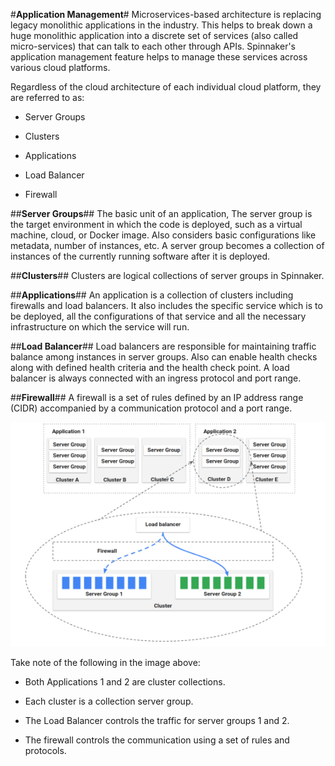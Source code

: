 
#**Application Management**#
Microservices-based architecture is replacing legacy monolithic applications in the industry. 
This helps to break down a huge monolithic application into a discrete set of services 
(also called micro-services) that can talk to each other through APIs. Spinnaker's application 
management feature helps to manage these services across various cloud platforms.

Regardless of the cloud architecture of each individual cloud platform, they are referred to as:

* Server Groups
 
* Clusters
 
* Applications
 
* Load Balancer
 
* Firewall

##**Server Groups**##
The basic unit of an application, The server group is the target environment in which the code 
is deployed, such as a virtual machine, cloud, or Docker image. Also considers basic configurations 
like metadata, number of instances, etc. A server group becomes a collection of instances of the 
currently running software after it is deployed.

##**Clusters**##
Clusters are logical collections of server groups in Spinnaker.

##**Applications**##
An application is a collection of clusters including firewalls and load balancers. 
It also includes the specific service which is to be deployed, all the configurations 
of that service and all the necessary infrastructure on which the service will run.

##**Load Balancer**##
Load balancers are responsible for maintaining traffic balance among instances in server groups. 
Also can enable health checks along with defined health criteria and the health check point. 
A load balancer is always connected with an ingress protocol and port range.

##**Firewall**##
A firewall is a set of rules defined by an IP address range (CIDR) accompanied by a communication 
protocol and a port range.

<p align="center">
  <img src="/Application_management.png">
</p>

Take note of the following in the image above:

* Both Applications 1 and 2 are cluster collections.
 
* Each cluster is a collection server group.
 
* The Load Balancer controls the traffic for server groups 1 and 2.
 
* The firewall controls the communication using a set of rules and protocols.




 

